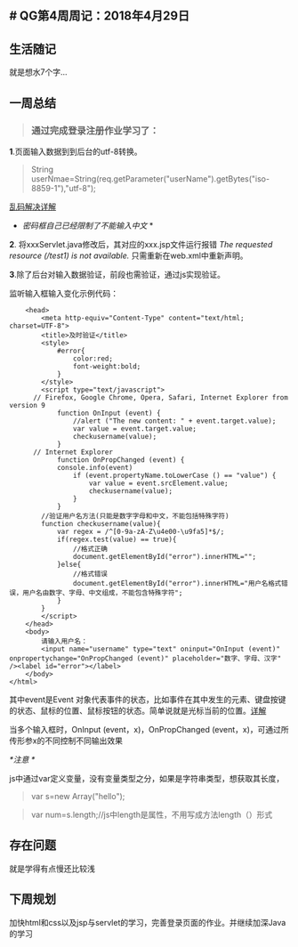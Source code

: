 ## # QG第4周周记：2018年4月29日

## 生活随记
就是想水7个字...

## 一周总结
>### 通过完成登录注册作业学习了： 
**1**.页面输入数据到到后台的utf-8转换。


>String userNmae=String(req.getParameter("userName").getBytes("iso-8859-1"),"utf-8");

[乱码解决详解](https://www.cnblogs.com/shihaiming/p/6898956.html)

* *密码框自己已经限制了不能输入中文* *

**2**. 将xxxServlet.java修改后，其对应的xxx.jsp文件运行报错 *The requested resource (/test1) is not available.*
 只需重新在web.xml中重新声明。

**3**.除了后台对输入数据验证，前段也需验证，通过js实现验证。

监听输入框输入变化示例代码： 
```<html>
	<head>
		<meta http-equiv="Content-Type" content="text/html; charset=UTF-8">
		<title>及时验证</title>
		<style>
			#error{
				color:red;
				font-weight:bold;
			}
		</style>
		<script type="text/javascript">
	  // Firefox, Google Chrome, Opera, Safari, Internet Explorer from version 9
			function OnInput (event) {
				//alert ("The new content: " + event.target.value);
				var value = event.target.value;
				checkusername(value);
			}
	  // Internet Explorer
			function OnPropChanged (event) {
			console.info(event)
				if (event.propertyName.toLowerCase () == "value") {
					var value = event.srcElement.value;
					checkusername(value);
				}
			} 
		//验证用户名方法(只能是数字字母和中文，不能包括特殊字符)
		function checkusername(value){
			var regex = /^[0-9a-zA-Z\u4e00-\u9fa5]*$/;
			if(regex.test(value) == true){
				//格式正确
				document.getElementById("error").innerHTML="";
			}else{
				//格式错误
				document.getElementById("error").innerHTML="用户名格式错误，用户名由数字、字母、中文组成，不能包含特殊字符";
			}
		}
		</script>
	</head>
	<body>
		请输入用户名：
		<input name="username" type="text" oninput="OnInput (event)" onpropertychange="OnPropChanged (event)" placeholder="数字、字母、汉字" /><label id="error"></label>
	</body>
</html>
``` 
其中event是Event 对象代表事件的状态，比如事件在其中发生的元素、键盘按键的状态、鼠标的位置、鼠标按钮的状态。简单说就是光标当前的位置。[详解](http://www.w3school.com.cn/jsref/dom_obj_event.asp)

当多个输入框时，OnInput (event，x)，OnPropChanged (event，x)，可通过所传形参x的不同控制不同输出效果

_*注意 *_ 

js中通过var定义变量，没有变量类型之分，如果是字符串类型，想获取其长度， 
>var s=new Array("hello");

>var num=s.length;//js中length是属性，不用写成方法length（）形式







## 存在问题
就是学得有点慢还比较浅



## 下周规划

加快html和css以及jsp与servlet的学习，完善登录页面的作业。并继续加深Java的学习



